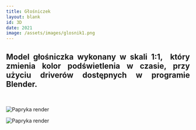 ```yaml
---
title: Głośniczek
layout: blank
id: 3D
date: 2021
image: /assets/images/glosnik1.png
---
```


<div style="text-align: justify"> 
<h2> 
Model głośniczka wykonany w skali 1:1,  który zmienia kolor podświetlenia w czasie, przy użyciu driverów dostępnych w programie Blender. 

</h2><br>
</div>

![Papryka render]({{site.url}}/assets/images/glosnik1.png)

![Papryka render]({{site.url}}/assets/images/glosnik2.png)

